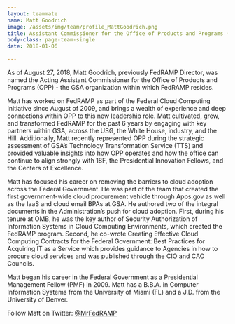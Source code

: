 ```yaml
---
layout: teammate
name: Matt Goodrich
image: /assets/img/team/profile_MattGoodrich.png
title: Assistant Commissioner for the Office of Products and Programs (Acting)
body-class: page-team-single
date: 2018-01-06

---
```

As of August 27, 2018, Matt Goodrich, previously FedRAMP Director, was named the Acting Assistant Commissioner for the Office of Products and Programs (OPP) - the GSA organization within which FedRAMP resides.

Matt has worked on FedRAMP as part of the Federal Cloud Computing Initiative since August of 2009, and brings a wealth of experience and deep connections within OPP to this new leadership role. Matt cultivated, grew, and transformed FedRAMP for the past 6 years by engaging with key partners within GSA, across the USG, the White House, industry, and the Hill. Additionally, Matt recently represented OPP during the strategic assessment of GSA’s Technology Transformation Service (TTS) and provided valuable insights into how OPP operates and how the office can continue to align strongly with 18F, the Presidential Innovation Fellows, and the Centers of Excellence.

Matt has focused his career on removing the barriers to cloud adoption across the Federal Government. He was part of the team that created the first government-wide cloud procurement vehicle through Apps.gov as well as the IaaS and cloud email BPAs at GSA. He authored two of the integral documents in the Administration’s push for cloud adoption. First, during his tenure at OMB, he was the key author of Security Authorization of Information Systems in Cloud Computing Environments, which created the FedRAMP program. Second, he co-wrote Creating Effective Cloud Computing Contracts for the Federal Government: Best Practices for Acquiring IT as a Service which provides guidance to Agencies in how to procure cloud services and was published through the CIO and CAO Councils.

Matt began his career in the Federal Government as a Presidential Management Fellow (PMF) in 2009. Matt has a B.B.A. in Computer Information Systems from the University of Miami (FL) and a J.D. from the University of Denver.

Follow Matt on Twitter: [@MrFedRAMP](http://twitter.com/MrFedRAMP)
